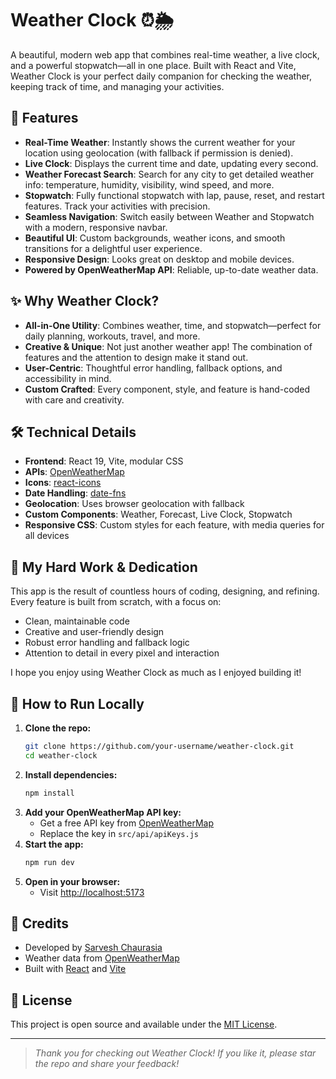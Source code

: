 # Weather Clock ⏰🌦️

A beautiful, modern web app that combines real-time weather, a live clock, and a powerful stopwatch—all in one place. Built with React and Vite, Weather Clock is your perfect daily companion for checking the weather, keeping track of time, and managing your activities.


## 🚀 Features

- **Real-Time Weather**: Instantly shows the current weather for your location using geolocation (with fallback if permission is denied).
- **Live Clock**: Displays the current time and date, updating every second.
- **Weather Forecast Search**: Search for any city to get detailed weather info: temperature, humidity, visibility, wind speed, and more.
- **Stopwatch**: Fully functional stopwatch with lap, pause, reset, and restart features. Track your activities with precision.
- **Seamless Navigation**: Switch easily between Weather and Stopwatch with a modern, responsive navbar.
- **Beautiful UI**: Custom backgrounds, weather icons, and smooth transitions for a delightful user experience.
- **Responsive Design**: Looks great on desktop and mobile devices.
- **Powered by OpenWeatherMap API**: Reliable, up-to-date weather data.


## ✨ Why Weather Clock?

- **All-in-One Utility**: Combines weather, time, and stopwatch—perfect for daily planning, workouts, travel, and more.
- **Creative & Unique**: Not just another weather app! The combination of features and the attention to design make it stand out.
- **User-Centric**: Thoughtful error handling, fallback options, and accessibility in mind.
- **Custom Crafted**: Every component, style, and feature is hand-coded with care and creativity.


## 🛠️ Technical Details

- **Frontend**: React 19, Vite, modular CSS
- **APIs**: [OpenWeatherMap](https://openweathermap.org/)
- **Icons**: [react-icons](https://react-icons.github.io/react-icons/)
- **Date Handling**: [date-fns](https://date-fns.org/)
- **Geolocation**: Uses browser geolocation with fallback
- **Custom Components**: Weather, Forecast, Live Clock, Stopwatch
- **Responsive CSS**: Custom styles for each feature, with media queries for all devices


## 🙌 My Hard Work & Dedication

This app is the result of countless hours of coding, designing, and refining. Every feature is built from scratch, with a focus on:
- Clean, maintainable code
- Creative and user-friendly design
- Robust error handling and fallback logic
- Attention to detail in every pixel and interaction

I hope you enjoy using Weather Clock as much as I enjoyed building it!


## 📝 How to Run Locally

1. **Clone the repo:**
   ```bash
   git clone https://github.com/your-username/weather-clock.git
   cd weather-clock
   ```
2. **Install dependencies:**
   ```bash
   npm install
   ```
3. **Add your OpenWeatherMap API key:**
   - Get a free API key from [OpenWeatherMap](https://api.openweathermap.org/)
   - Replace the key in `src/api/apiKeys.js`
4. **Start the app:**
   ```bash
   npm run dev
   ```
5. **Open in your browser:**
   - Visit [http://localhost:5173](http://localhost:5173)


## 🤝 Credits

- Developed by [Sarvesh Chaurasia](https://github.com/Sarvesh0906)
- Weather data from [OpenWeatherMap](https://openweathermap.org/)
- Built with [React](https://react.dev/) and [Vite](https://vitejs.dev/)


## 📢 License

This project is open source and available under the [MIT License](LICENSE).

---

> _Thank you for checking out Weather Clock! If you like it, please star the repo and share your feedback!_
